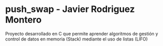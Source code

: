 # push_swap - Javier Rodriguez Montero
Proyecto desarrollado en C que permite aprender algoritmos de gestión y control de datos en memoria (Stack) mediante el uso de listas (LIFO)
